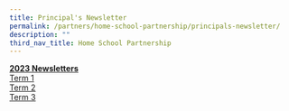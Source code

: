 ```yaml
---
title: Principal's Newsletter
permalink: /partners/home-school-partnership/principals-newsletter/
description: ""
third_nav_title: Home School Partnership
---
```

**<u>2023 Newsletters</u>** <br>
[Term 1](/files/Term%201%20Letter%203%20Jan%202023.pdf)<br>
[Term 2](/files/Term%202%20Letter.pdf)<br>
[Term 3](/files/term%203%20letter%20.pdf)